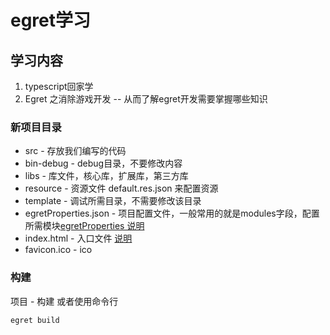 # egret学习

## 学习内容
1. typescript回家学
2. Egret 之消除游戏开发 -- 从而了解egret开发需要掌握哪些知识


### 新项目目录

* src - 存放我们编写的代码
* bin-debug - debug目录，不要修改内容
* libs - 库文件，核心库，扩展库，第三方库
* resource - 资源文件 default.res.json 来配置资源
* template - 调试所需目录，不需要修改该目录
* egretProperties.json - 项目配置文件，一般常用的就是modules字段，配置所需模块[egretProperties 说明](http://developer.egret.com/cn/github/egret-docs/Engine2D/projectConfig/configFile/index.html)
* index.html - 入口文件 [说明](http://developer.egret.com/cn/github/egret-docs/Engine2D/projectConfig/indexFile/index.html)
* favicon.ico - ico

### 构建

项目 - 构建 或者使用命令行

    egret build
